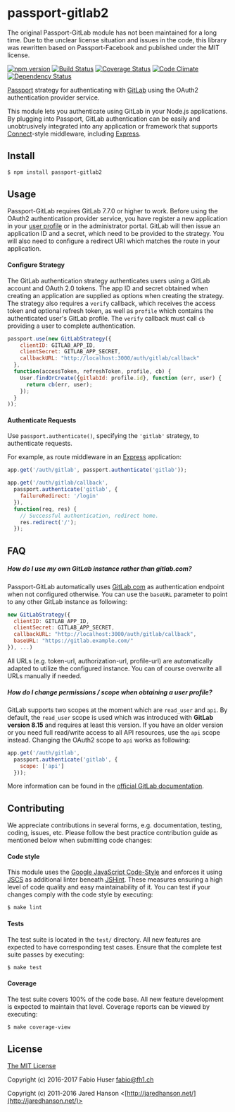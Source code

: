 # passport-gitlab2

The original Passport-GitLab module has not been maintained for a long time.
Due to the unclear license situation and issues in the code, this library was
rewritten based on Passport-Facebook and published under the MIT license.

[![npm version](https://badge.fury.io/js/passport-gitlab2.svg)](http://badge.fury.io/js/passport-gitlab2)
[![Build Status](https://travis-ci.org/fh1ch/passport-gitlab2.svg?branch=master&style=flat)](https://travis-ci.org/fh1ch/passport-gitlab2)
[![Coverage Status](https://coveralls.io/repos/fh1ch/passport-gitlab2/badge.svg?branch=master)](https://coveralls.io/r/fh1ch/passport-gitlab2?branch=master)
[![Code Climate](https://codeclimate.com/github/fh1ch/passport-gitlab2/badges/gpa.svg)](https://codeclimate.com/github/fh1ch/passport-gitlab2)
[![Dependency Status](https://david-dm.org/fh1ch/passport-gitlab2.svg?theme=shields.io)](https://david-dm.org/fh1ch/passport-gitlab2)

[Passport](http://passportjs.org/) strategy for authenticating with
[GitLab](https://gitlab.com/) using the OAuth2 authentication provider service.

This module lets you authenticate using GitLab in your Node.js applications.
By plugging into Passport, GitLab authentication can be easily and
unobtrusively integrated into any application or framework that supports
[Connect](http://www.senchalabs.org/connect/)-style middleware, including
[Express](http://expressjs.com/).

## Install

```bash
$ npm install passport-gitlab2
```

## Usage

Passport-GitLab requires GitLab 7.7.0 or higher to work. Before using the OAuth2
authentication provider service, you have register a new application in your
[user profile](https://gitlab.com/profile/applications) or in the administrator
portal. GitLab will then issue an application ID and a secret, which need to be
provided to the strategy. You will also need to configure a redirect URI which
matches the route in your application.

#### Configure Strategy

The GitLab authentication strategy authenticates users using a GitLab
account and OAuth 2.0 tokens. The app ID and secret obtained when creating an
application are supplied as options when creating the strategy. The strategy
also requires a `verify` callback, which receives the access token and optional
refresh token, as well as `profile` which contains the authenticated user's
GitLab profile. The `verify` callback must call `cb` providing a user to
complete authentication.

```js
passport.use(new GitLabStrategy({
    clientID: GITLAB_APP_ID,
    clientSecret: GITLAB_APP_SECRET,
    callbackURL: "http://localhost:3000/auth/gitlab/callback"
  },
  function(accessToken, refreshToken, profile, cb) {
    User.findOrCreate({gitlabId: profile.id}, function (err, user) {
      return cb(err, user);
    });
  }
));
```

#### Authenticate Requests

Use `passport.authenticate()`, specifying the `'gitlab'` strategy, to
authenticate requests.

For example, as route middleware in an [Express](http://expressjs.com/)
application:

```js
app.get('/auth/gitlab', passport.authenticate('gitlab'));

app.get('/auth/gitlab/callback',
  passport.authenticate('gitlab', {
    failureRedirect: '/login'
  }),
  function(req, res) {
    // Successful authentication, redirect home.
    res.redirect('/');
  });
```

## FAQ

##### How do I use my own GitLab instance rather than gitlab.com?

Passport-GitLab automatically uses [GitLab.com](http://gitlab.com/) as
authentication endpoint when not configured otherwise. You can use the `baseURL`
parameter to point to any other GitLab instance as following:

```js
new GitLabStrategy({
  clientID: GITLAB_APP_ID,
  clientSecret: GITLAB_APP_SECRET,
  callbackURL: "http://localhost:3000/auth/gitlab/callback",
  baseURL: "https://gitlab.example.com/"
}), ...)
```

All URLs (e.g. token-url, authorization-url, profile-url) are automatically
adapted to utilize the configured instance. You can of course overwrite all
URLs manually if needed.

##### How do I change permissions / scope when obtaining a user profile?

GitLab supports two scopes at the moment which are `read_user` and `api`. By
default, the `read_user` scope is used which was introduced with **GitLab
version 8.15** and requires at least this version. If you have an older version
or you need full read/write access to all API resources, use the `api` scope
instead. Changing the OAuth2 scope to `api` works as following:

```js
app.get('/auth/gitlab',
  passport.authenticate('gitlab', {
    scope: ['api']
  }));
```

More information can be found in the [official GitLab documentation](https://docs.gitlab.com/ce/integration/oauth_provider.html#authorized-applications).

## Contributing

We appreciate contributions in several forms, e.g. documentation, testing,
coding, issues, etc. Please follow the best practice contribution guide as
mentioned below when submitting code changes:

#### Code style

This module uses the [Google JavaScript Code-Style](https://google.github.io/styleguide/javascriptguide.xml)
and enforces it using [JSCS](http://jscs.info/) as additional linter beneath
[JSHint](http://jshint.com/). These measures ensuring a high level of code
quality and easy maintainability of it. You can test if your changes comply
with the code style by executing:

```bash
$ make lint
```

#### Tests

The test suite is located in the `test/` directory. All new features are
expected to have corresponding test cases. Ensure that the complete test suite
passes by executing:

```bash
$ make test
```

#### Coverage

The test suite covers 100% of the code base. All new feature development is
expected to maintain that level. Coverage reports can be viewed by executing:

```bash
$ make coverage-view
```

## License

[The MIT License](http://opensource.org/licenses/MIT)

Copyright (c) 2016-2017 Fabio Huser <fabio@fh1.ch>

Copyright (c) 2011-2016 Jared Hanson <[http://jaredhanson.net/](http://jaredhanson.net/)>

